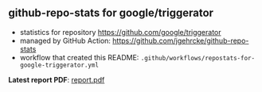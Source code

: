 ## github-repo-stats for google/triggerator

- statistics for repository https://github.com/google/triggerator
- managed by GitHub Action: https://github.com/jgehrcke/github-repo-stats
- workflow that created this README: `.github/workflows/repostats-for-google-triggerator.yml`

**Latest report PDF**: [report.pdf](https://github.com/evil-shrike/triggerator-stats/raw/github-repo-stats/google/triggerator/latest-report/report.pdf)


